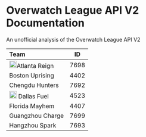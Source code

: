 # Overwatch League API V2 Documentation
An unofficial analysis of the Overwatch League API V2

| Team             | ID   |
|:---------------- |:----:|
| <img src="https://bnetcmsus-a.akamaihd.net/cms/page_media/32/32MTX0PLEDY31542673991836.png" height="20">Atlanta Reign    | 7698 |
| Boston Uprising  | 4402 |
| Chengdu Hunters  | 7692 | 
|<a href="url"><img src="https://bnetcmsus-a.akamaihd.net/cms/page_media/NO44N7DDJAPF1508792362936.png" height="20"></a> Dallas Fuel      | 4523 |
| Florida Mayhem   | 4407 |
| Guangzhou Charge | 7699 |
| Hangzhou Spark   | 7693 |



